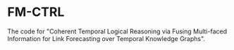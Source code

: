 # FM-CTRL
The code for "Coherent Temporal Logical Reasoning via Fusing Multi-faced Information for Link Forecasting over Temporal Knowledge Graphs".
